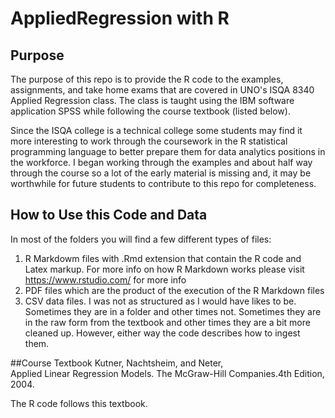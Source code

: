 # AppliedRegression with R

## Purpose
The purpose of this repo is to provide the R code to the examples, assignments, and take
home exams that are covered in UNO's ISQA 8340 Applied Regression class.  The class is taught
using the IBM software application SPSS while following the course textbook (listed below).  

Since the ISQA college is a technical college some students may find it more interesting to
work through the coursework in the R statistical programming language to better prepare them
for data analytics positions in the workforce.  I began working through the examples and about
half way through the course so a lot of the early material is missing and, it may be worthwhile
for future students to contribute to this repo for completeness.  

## How to Use this Code and Data

In most of the folders you will find a few different types of files:
1. R Markdowm files with .Rmd extension that contain the R code and Latex markup. 
   For more info on how R Markdown works please visit https://www.rstudio.com/ for more info
2. PDF files which are the product of the execution of the R Markdown files
3. CSV data files.  I was not as structured as I would have likes to be. Sometimes they are in 
   a folder and other times not.  Sometimes they are in the raw form from the textbook and other
   times they are a bit more cleaned up.  However, either way the code describes how to ingest them. 

##Course Textbook
Kutner,  Nachtsheim, and Neter,  
Applied Linear Regression Models. 
The McGraw-Hill Companies.4th Edition, 2004.

The R code follows this textbook.
